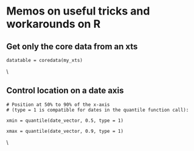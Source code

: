 # Memos on useful tricks and workarounds on R


## Get only the core data from an xts

```
datatable = coredata(my_xts)
```
\

## Control location on a date axis

```
# Position at 50% to 90% of the x-axis 
# (type = 1 is compatible for dates in the quantile function call):

xmin = quantile(date_vector, 0.5, type = 1)

xmax = quantile(date_vector, 0.9, type = 1)

```
\



